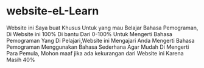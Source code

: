 # website-eL-Learn
Website ini Saya buat Khusus Untuk yang mau Belajar Bahasa Pemograman, Di Website ini 100% Di bantu Dari 0-100% Untuk Mengerti Bahasa Pemograman Yang Di Pelajari,Website ini Mengajari Anda Mengerti Bahasa Pemograman Menggunakan Bahasa Sederhana Agar Mudah Di Mengerti Para Pemula, Mohon maaf jika ada kekurangan dari Website ini Karena Masih 40% 
